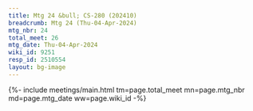 ```yaml
---
title: Mtg 24 &bull; CS-280 (202410)
breadcrumb: Mtg 24 (Thu-04-Apr-2024)
mtg_nbr: 24
total_meet: 26
mtg_date: Thu-04-Apr-2024
wiki_id: 9251
resp_id: 2510554
layout: bg-image
---
```


{%- include meetings/main.html
    tm=page.total_meet
    mn=page.mtg_nbr
    md=page.mtg_date
    ww=page.wiki_id
-%}
